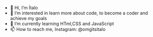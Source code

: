 - 👋 Hi, I’m Ítalo
- 👀 I’m interested in learn more about code, to become a coder and achieve my goals
- 🌱 I’m currently learning HTml,CSS and JavaScript
- 📫 How to reach me, Instagram: @omgitsitalo


